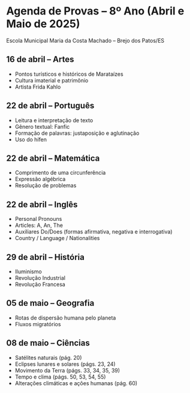 
  </style>
</head>
<body>
  <h1>Agenda de Provas – 8º Ano (Abril e Maio de 2025)</h1>
  <div class="escola">Escola Municipal Maria da Costa Machado – Brejo dos Patos/ES</div>

  <div class="prova">
    <h2>16 de abril – Artes</h2>
    <ul>
      <li>Pontos turísticos e históricos de Marataízes</li>
      <li>Cultura imaterial e patrimônio</li>
      <li>Artista Frida Kahlo</li>
    </ul>
  </div>

  <div class="prova">
    <h2>22 de abril – Português</h2>
    <ul>
      <li>Leitura e interpretação de texto</li>
      <li>Gênero textual: Fanfic</li>
      <li>Formação de palavras: justaposição e aglutinação</li>
      <li>Uso do hífen</li>
    </ul>
  </div>

  <div class="prova">
    <h2>22 de abril – Matemática</h2>
    <ul>
      <li>Comprimento de uma circunferência</li>
      <li>Expressão algébrica</li>
      <li>Resolução de problemas</li>
    </ul>
  </div>

  <div class="prova">
    <h2>22 de abril – Inglês</h2>
    <ul>
      <li>Personal Pronouns</li>
      <li>Articles: A, An, The</li>
      <li>Auxiliares Do/Does (formas afirmativa, negativa e interrogativa)</li>
      <li>Country / Language / Nationalities</li>
    </ul>
  </div>

  <div class="prova">
    <h2>29 de abril – História</h2>
    <ul>
      <li>Iluminismo</li>
      <li>Revolução Industrial</li>
      <li>Revolução Francesa</li>
    </ul>
  </div>

  <div class="prova">
    <h2>05 de maio – Geografia</h2>
    <ul>
      <li>Rotas de dispersão humana pelo planeta</li>
      <li>Fluxos migratórios</li>
    </ul>
  </div>

  <div class="prova">
    <h2>08 de maio – Ciências</h2>
    <ul>
      <li>Satélites naturais (pág. 20)</li>
      <li>Eclipses lunares e solares (págs. 23, 24)</li>
      <li>Movimento da Terra (págs. 33, 34, 35, 39)</li>
      <li>Tempo e clima (págs. 50, 53, 54, 55)</li>
      <li>Alterações climáticas e ações humanas (pág. 60)</li>
    </ul>
  </div>
</body>
</html>



